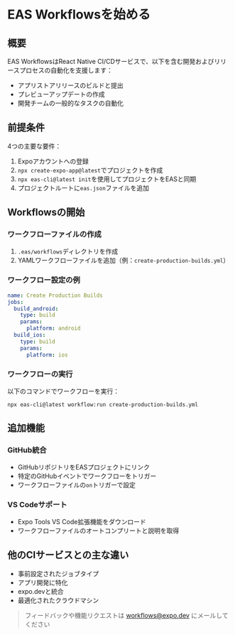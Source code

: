 # EAS Workflowsを始める

## 概要
EAS WorkflowsはReact Native CI/CDサービスで、以下を含む開発およびリリースプロセスの自動化を支援します：
- アプリストアリリースのビルドと提出
- プレビューアップデートの作成
- 開発チームの一般的なタスクの自動化

## 前提条件
4つの主要な要件：
1. Expoアカウントへの登録
2. `npx create-expo-app@latest`でプロジェクトを作成
3. `npx eas-cli@latest init`を使用してプロジェクトをEASと同期
4. プロジェクトルートに`eas.json`ファイルを追加

## Workflowsの開始

### ワークフローファイルの作成
1. `.eas/workflows`ディレクトリを作成
2. YAMLワークフローファイルを追加（例：`create-production-builds.yml`）

### ワークフロー設定の例
```yaml
name: Create Production Builds
jobs:
  build_android:
    type: build
    params:
      platform: android
  build_ios:
    type: build
    params:
      platform: ios
```

### ワークフローの実行
以下のコマンドでワークフローを実行：
```
npx eas-cli@latest workflow:run create-production-builds.yml
```

## 追加機能

### GitHub統合
- GitHubリポジトリをEASプロジェクトにリンク
- 特定のGitHubイベントでワークフローをトリガー
- ワークフローファイルの`on`トリガーで設定

### VS Codeサポート
- Expo Tools VS Code拡張機能をダウンロード
- ワークフローファイルのオートコンプリートと説明を取得

## 他のCIサービスとの主な違い
- 事前設定されたジョブタイプ
- アプリ開発に特化
- expo.devと統合
- 最適化されたクラウドマシン

> フィードバックや機能リクエストは workflows@expo.dev にメールしてください
